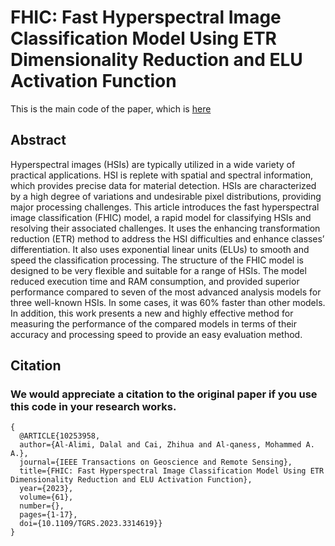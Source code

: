 # FHIC: Fast Hyperspectral Image Classification Model Using ETR Dimensionality Reduction and ELU Activation Function

This is the main code of the paper, which is [here](https://ieeexplore.ieee.org/document/10253958)

## Abstract
Hyperspectral images (HSIs) are typically utilized in a wide variety of practical applications. HSI is replete with spatial and spectral information, which provides precise data for material detection. HSIs are characterized by a high degree of variations and undesirable pixel distributions, providing major processing challenges. This article introduces the fast hyperspectral image classification (FHIC) model, a rapid model for classifying HSIs and resolving their associated challenges. It uses the enhancing transformation reduction (ETR) method to address the HSI difficulties and enhance classes’ differentiation. It also uses exponential linear units (ELUs) to smooth and speed the classification processing. The structure of the FHIC model is designed to be very flexible and suitable for a range of HSIs. The model reduced execution time and RAM consumption, and provided superior performance compared to seven of the most advanced analysis models for three well-known HSIs. In some cases, it was 60% faster than other models. In addition, this work presents a new and highly effective method for measuring the performance of the compared models in terms of their accuracy and processing speed to provide an easy evaluation method.


## Citation
### We would appreciate a citation to the original paper if you use this code in your research works.
```
{
  @ARTICLE{10253958,
  author={Al-Alimi, Dalal and Cai, Zhihua and Al-qaness, Mohammed A. A.},
  journal={IEEE Transactions on Geoscience and Remote Sensing}, 
  title={FHIC: Fast Hyperspectral Image Classification Model Using ETR Dimensionality Reduction and ELU Activation Function}, 
  year={2023},
  volume={61},
  number={},
  pages={1-17},
  doi={10.1109/TGRS.2023.3314619}}
}
```
